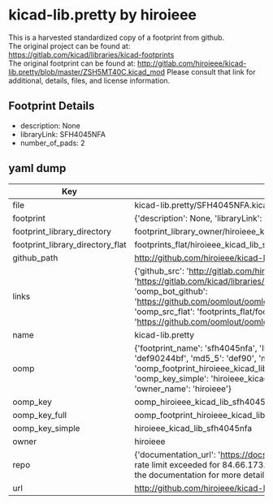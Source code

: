 # kicad-lib.pretty by hiroieee  
This is a harvested standardized copy of a footprint from github.  
The original project can be found at:  
https://gitlab.com/kicad/libraries/kicad-footprints  
The original footprint can be found at:
http://gitlab.com/hiroieee/kicad-lib.pretty/blob/master/ZSH5MT40C.kicad_mod
Please consult that link for additional, details, files, and license information.  
## Footprint Details
* description: None  
* libraryLink: SFH4045NFA  
* number_of_pads: 2  
## yaml dump  
| Key | Value |  
| --- | --- |  
| file | kicad-lib.pretty/SFH4045NFA.kicad_mod |  
| footprint | {'description': None, 'libraryLink': 'SFH4045NFA', 'number_of_pads': 2} |  
| footprint_library_directory | footprint_library_owner/hiroieee_kicad-lib.pretty |  
| footprint_library_directory_flat | footprints_flat/hiroieee_kicad_lib_sfh4045nfa/working |  
| github_path | http://github.com/hiroieee/kicad-lib.pretty/blob/master/SFH4045NFA.kicad_mod |  
| links | {'github_src': 'http://gitlab.com/hiroieee/kicad-lib.pretty/blob/master/ZSH5MT40C.kicad_mod', 'github_src_repo': 'https://gitlab.com/kicad/libraries/kicad-footprints', 'oomp_bot': 'footprints/hiroieee_kicad_lib_sfh4045nfa/working', 'oomp_bot_github': 'https://github.com/oomlout/oomlout_oomp_footprint_bot/tree/main/footprints/hiroieee_kicad_lib_sfh4045nfa/working', 'oomp_src_flat': 'footprints_flat/footprints_flat/hiroieee_kicad_lib_sfh4045nfa/working', 'oomp_src_flat_github': 'https://github.com/oomlout/oomlout_oomp_footprint_src/tree/main/footprints_flat/hiroieee_kicad_lib_sfh4045nfa/working'} |  
| name | kicad-lib.pretty |  
| oomp | {'footprint_name': 'sfh4045nfa', 'library_name': 'kicad_lib', 'md5': 'def90244bf5c10f19bb373f187e94662', 'md5_10': 'def90244bf', 'md5_5': 'def90', 'md5_6': 'def902', 'oomp_key': 'oomp_hiroieee_kicad_lib_sfh4045nfa', 'oomp_key_extra': 'oomp_footprint_hiroieee_kicad_lib_sfh4045nfa', 'oomp_key_full': 'oomp_footprint_hiroieee_kicad_lib_sfh4045nfa_def902', 'oomp_key_simple': 'hiroieee_kicad_lib_sfh4045nfa', 'original_filename': 'kicad-lib.pretty/SFH4045NFA.kicad_mod', 'owner_name': 'hiroieee'} |  
| oomp_key | oomp_hiroieee_kicad_lib_sfh4045nfa |  
| oomp_key_full | oomp_footprint_hiroieee_kicad_lib_sfh4045nfa |  
| oomp_key_simple | hiroieee_kicad_lib_sfh4045nfa |  
| owner | hiroieee |  
| repo | {'documentation_url': 'https://docs.github.com/rest/overview/resources-in-the-rest-api#rate-limiting', 'message': "API rate limit exceeded for 84.66.173.59. (But here's the good news: Authenticated requests get a higher rate limit. Check out the documentation for more details.)"} |  
| url | http://github.com/hiroieee/kicad-lib.pretty |  

